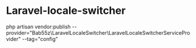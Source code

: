 # Laravel-locale-switcher

php artisan vendor:publish --provider="Bab55z\LaravelLocaleSwitcher\LaravelLocaleSwitcherServiceProvider" --tag="config"
